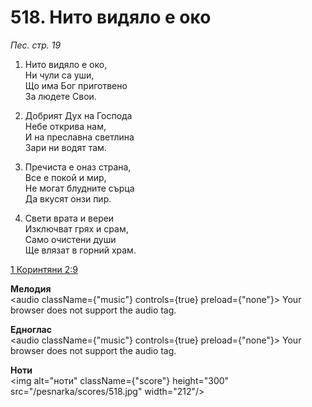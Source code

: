 # 518. Нито видяло е око

_Пес. стр. 19_

1. Нито видяло е око,  
Ни чули са уши,  
Що има Бог приготвено  
За людете Свои.  

2. Добрият Дух на Господа  
Небе открива нам,  
И на преславна светлина  
Зари ни водят там.  

3. Пречиста е оназ страна,  
Все е покой и мир,  
Не могат блудните сърца  
Да вкусят онзи пир.  

4. Свети врата и вереи  
Изключват грях и срам,  
Само очистени души  
Ще влязат в горний храм.

[1 Коринтяни 2:9](http://biblia.bg/index.php?k=53&g=2&s=9)

**Мелодия**  
<audio className={"music"} controls={true} preload={"none"}>
    <source src="/pesnarka/mp3/518.mp3" type="audio/mpeg"/>
    Your browser does not support the audio tag.
</audio>

**Едноглас**  
<audio className={"music"} controls={true} preload={"none"}>
    <source src="/pesnarka/transp/518.mp3" type="audio/mpeg"/>
    Your browser does not support the audio tag.
</audio>

**Ноти**  
<img alt="ноти" className={"score"} height="300" src="/pesnarka/scores/518.jpg" width="212"/>
